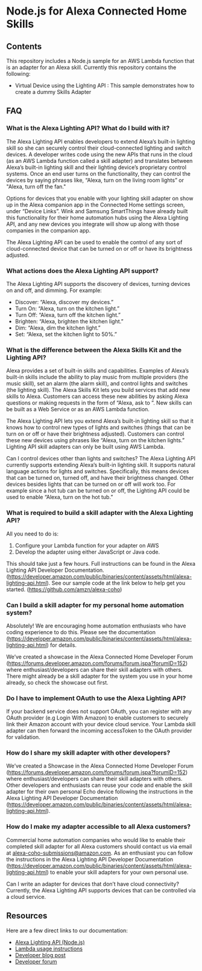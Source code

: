 # Node.js for Alexa Connected Home Skills

## Contents
This repository includes a Node.js sample for an AWS Lambda function that is an adapter for an Alexa skill. Currently this repository contains the following:
- Virtual Device using the Lighting API : This sample demonstrates how to create a dummy Skills Adapter

## FAQ

### What is the Alexa Lighting API? What do I build with it? 
The Alexa Lighting API enables developers to extend Alexa’s built-in lighting skill so she can securely control their cloud-connected lighting and switch devices. A developer writes code using the new APIs that runs in the cloud (as an AWS Lambda function called a skill adapter) and translates between Alexa’s built-in lighting skill and their lighting device’s proprietary control systems. Once an end user turns on the functionality, they can control the devices by saying phrases like, “Alexa, turn on the living room lights” or "Alexa, turn off the fan." 

Options for devices that you enable with your lighting skill adapter on show up in the Alexa companion app in the Connected Home settings screen, under “Device Links”. Wink and Samsung SmartThings have already built this functionality for their home automation hubs using the Alexa Lighting API, and any new devices you integrate will show up along with those companies in the companion app.

The Alexa Lighting API can be used to enable the control of any sort of cloud-connected device that can be turned on or off or have its brightness adjusted. 

### What actions does the Alexa Lighting API support?
The Alexa Lighting API supports the discovery of devices, turning devices on and off, and dimming. For example:
- Discover: “Alexa, discover my devices.” 
- Turn On: “Alexa, turn on the kitchen light.” 
- Turn Off: “Alexa, turn off the kitchen light.” 
- Brighten: “Alexa, brighten the kitchen light.” 
- Dim: “Alexa, dim the kitchen light.” 
- Set: “Alexa, set the kitchen light to 50%.” 

### What is the difference between the Alexa Skills Kit and the Lighting API? 
Alexa provides a set of built-in skills and capabilities. Examples of Alexa’s built-in skills include the ability to play music from multiple providers (the music skill), set an alarm (the alarm skill), and control lights and switches (the lighting skill). The Alexa Skills Kit lets you build services that add new skills to Alexa. Customers can access these new abilities by asking Alexa questions or making requests in the form of “Alexa, ask <skill invocation phrase> to <intent>”. New skills can be built as a Web Service or as an AWS Lambda function. 

The Alexa Lighting API lets you extend Alexa’s built-in lighting skill so that it knows how to control new types of lights and switches (things that can be turn on or off or have their brightness adjusted). Customers can control these new devices using phrases like “Alexa, turn on the kitchen lights.” Lighting API skill adapters can only be built using AWS Lambda. 

Can I control devices other than lights and switches? 
The Alexa Lighting API currently supports extending Alexa’s built-in lighting skill. It supports natural language actions for lights and switches. Specifically, this means devices that can be turned on, turned off, and have their brightness changed. Other devices besides lights that can be turned on or off will work too. For example since a hot tub can be turned on or off, the Lighting API could be used to enable “Alexa, turn on the hot tub.” 


### What is required to build a skill adapter with the Alexa Lighting API? 
All you need to do is:
1.	Configure your Lambda function for your adapter on AWS 
2.	Develop the adapter using either JavaScript or Java code. 

This should take just a few hours. Full instructions can be found in the Alexa Lighting API Developer Documentation. (https://developer.amazon.com/public/binaries/content/assets/html/alexa-lighting-api.html).
See our sample code at the link below to help get you started.
(https://github.com/amzn/alexa-coho) 


### Can I build a skill adapter for my personal home automation system? 
Absolutely! We are encouraging home automation enthusiasts who have coding experience to do this. Please see the documentation (https://developer.amazon.com/public/binaries/content/assets/html/alexa-lighting-api.html) for details. 

We’ve created a showcase in the Alexa Connected Home Developer Forum (https://forums.developer.amazon.com/forums/forum.jspa?forumID=152) where enthusiast/developers can share their skill adapters with others. There might already be a skill adapter for the system you use in your home already, so check the showcase out first. 


### Do I have to implement OAuth to use the Alexa Lighting API? 
If your backend service does not support OAuth, you can register with any OAuth provider (e.g Login With Amazon) to enable customers to securely link their Amazon account with your device cloud service. Your Lambda skill adapter can then forward the incoming accessToken to the OAuth provider for validation. 

### How do I share my skill adapter with other developers? 
We’ve created a Showcase in the Alexa Connected Home Developer Forum (https://forums.developer.amazon.com/forums/forum.jspa?forumID=152) where enthusiast/developers can share their skill adapters with others. Other developers and enthusiasts can reuse your code and enable the skill adapter for their own personal Echo device following the instructions in the Alexa Lighting API Developer Documentation (https://developer.amazon.com/public/binaries/content/assets/html/alexa-lighting-api.html). 

### How do I make my adapter accessible to all Alexa customers? 
Commercial home automation companies who would like to enable their completed skill adapter for all Alexa customers should contact us via email at alexa-coho-submissions@amazon.com. As an enthusiast you can follow the instructions in the Alexa Lighting API Developer Documentation (https://developer.amazon.com/public/binaries/content/assets/html/alexa-lighting-api.html) to enable your skill adapters for your own personal use.

Can I write an adapter for devices that don’t have cloud connectivity? 
Currently, the Alexa Lighting API supports devices that can be controlled via a cloud service. 



## Resources
Here are a few direct links to our documentation:

- [Alexa Lighting API (Node.js)](https://developer.amazon.com/public/binaries/content/assets/html/alexa-lighting-api.html)
- [Lambda usage instructions](https://developer.amazon.com/public/binaries/content/assets/html/alexa-lighting-api-lambda-integration.html)
- [Developer blog post](https://developer.amazon.com/public/community/post/Tx23PZD8E8GWHAY/Introducing-the-New-Alexa-Lighting-API)
- [Developer forum](https://forums.developer.amazon.com/forums/category.jspa?categoryID=71)
